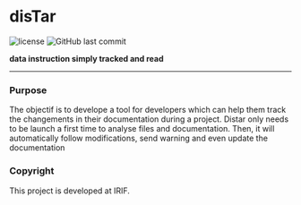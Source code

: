 # disTar
![license](https://img.shields.io/badge/license-GPL3-blue.svg)
![GitHub last commit](https://img.shields.io/github/last-commit/google/skia.svg)

**data instruction simply tracked and read**
___________

### Purpose
The objectif is to develope a tool for developers which can help them track  the changements in their documentation during  a project. 
Distar only needs to be launch a first time to analyse files and documentation. Then, it will automatically follow modifications, send 
warning and even update the documentation 

### Copyright
This project is developed at IRIF.
